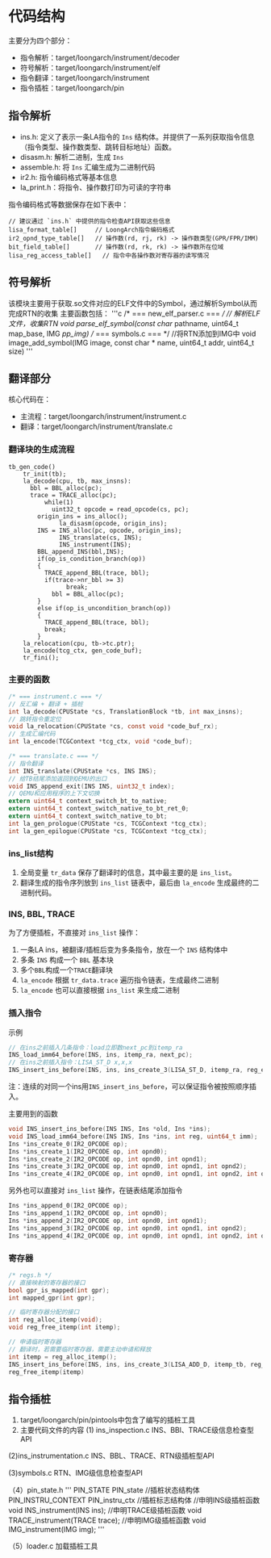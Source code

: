 # 代码结构
主要分为四个部分：
- 指令解析：target/loongarch/instrument/decoder
- 符号解析：target/loongarch/instrument/elf
- 指令翻译：target/loongarch/instrument
- 指令插桩：target/loongarch/pin

## 指令解析
- ins.h: 定义了表示一条LA指令的 `Ins` 结构体。并提供了一系列获取指令信息（指令类型、操作数类型、跳转目标地址）函数。
- disasm.h: 解析二进制，生成 `Ins`
- assemble.h: 将 `Ins` 汇编生成为二进制代码
- ir2.h: 指令编码格式等基本信息
- la_print.h：将指令、操作数打印为可读的字符串

指令编码格式等数据保存在如下表中：

```
// 建议通过 `ins.h` 中提供的指令检查API获取这些信息
lisa_format_table[]     // LoongArch指令编码格式
ir2_opnd_type_table[]   // 操作数(rd, rj, rk) -> 操作数类型(GPR/FPR/IMM)
bit_field_table[]       // 操作数(rd, rk, rk) -> 操作数所在位域
lisa_reg_access_table[]   // 指令中各操作数对寄存器的读写情况
```
## 符号解析
该模块主要用于获取.so文件对应的ELF文件中的Symbol，通过解析Symbol从而完成RTN的收集
主要函数包括：
'''c
/* === new_elf_parser.c === */
// 解析ELF文件，收集RTN
void parse_elf_symbol(const char* pathname, uint64_t map_base, IMG *pp_img)
/* === symbols.c === */
//将RTN添加到IMG中
void image_add_symbol(IMG image, const char * name, uint64_t addr, uint64_t size)
'''

## 翻译部分
核心代码在：
- 主流程：target/loongarch/instrument/instrument.c
- 翻译：target/loongarch/instrument/translate.c

### 翻译块的生成流程
```
tb_gen_code()
    tr_init(tb);
    la_decode(cpu, tb, max_insns):
      bbl = BBL_alloc(pc);
      trace = TRACE_alloc(pc);
		  while(1)
		    uint32_t opcode = read_opcode(cs, pc);
        origin_ins = ins_alloc();
			  la_disasm(opcode, origin_ins);
        INS = INS_alloc(pc, opcode, origin_ins);
			  INS_translate(cs, INS);
			  INS_instrument(INS);
        BBL_append_INS(bbl,INS);
        if(op_is_condition_branch(op))
        {
          TRACE_append_BBL(trace, bbl);
          if(trace->nr_bbl >= 3)
                break;
            bbl = BBL_alloc(pc);
        }
        else if(op_is_uncondition_branch(op))
        {
          TRACE_append_BBL(trace, bbl);
          break;
        }
    la_relocation(cpu, tb->tc.ptr);
    la_encode(tcg_ctx, gen_code_buf);
    tr_fini();
```

### 主要的函数
```c
/* === instrument.c === */
// 反汇编 + 翻译 + 插桩
int la_decode(CPUState *cs, TranslationBlock *tb, int max_insns);
// 跳转指令重定位
void la_relocation(CPUState *cs, const void *code_buf_rx);
// 生成汇编代码
int la_encode(TCGContext *tcg_ctx, void *code_buf);

/* === translate.c === */
// 指令翻译
int INS_translate(CPUState *cs, INS INS);
// 给TB结尾添加返回到QEMU的出口
void INS_append_exit(INS INS, uint32_t index);
// QEMU和应用程序的上下文切换
extern uint64_t context_switch_bt_to_native;
extern uint64_t context_switch_native_to_bt_ret_0;
extern uint64_t context_switch_native_to_bt;
int la_gen_prologue(CPUState *cs, TCGContext *tcg_ctx);
int la_gen_epilogue(CPUState *cs, TCGContext *tcg_ctx);
```

### ins_list结构
1. 全局变量 `tr_data` 保存了翻译时的信息，其中最主要的是 `ins_list`。
2. 翻译生成的指令序列放到 `ins_list` 链表中，最后由 `la_encode` 生成最终的二进制代码。


### INS, BBL, TRACE
为了方便插桩，不直接对 `ins_list` 操作：
1. 一条LA ins，被翻译/插桩后变为多条指令，放在一个 `INS` 结构体中
2. 多条 `INS` 构成一个 `BBL` 基本块
3. 多个`BBL`构成一个`TRACE`翻译块
4. `la_encode` 根据 `tr_data.trace` 遍历指令链表，生成最终二进制
5. `la_encode` 也可以直接根据 `ins_list` 来生成二进制


### 插入指令
示例
```c
// 在ins之前插入几条指令：load立即数next_pc到itemp_ra
INS_load_imm64_before(INS, ins, itemp_ra, next_pc);
// 在ins之前插入指令：LISA_ST_D x,x,x
INS_insert_ins_before(INS, ins, ins_create_3(LISA_ST_D, itemp_ra, reg_env, env_offset_of_gpr(cs, reg_ra)));
```
注：连续的对同一个ins用`INS_insert_ins_before`，可以保证指令被按照顺序插入。

主要用到的函数
```c
void INS_insert_ins_before(INS INS, Ins *old, Ins *ins);
void INS_load_imm64_before(INS INS, Ins *ins, int reg, uint64_t imm);
Ins *ins_create_0(IR2_OPCODE op);
Ins *ins_create_1(IR2_OPCODE op, int opnd0);
Ins *ins_create_2(IR2_OPCODE op, int opnd0, int opnd1);
Ins *ins_create_3(IR2_OPCODE op, int opnd0, int opnd1, int opnd2);
Ins *ins_create_4(IR2_OPCODE op, int opnd0, int opnd1, int opnd2, int opnd3);
```
另外也可以直接对 `ins_list` 操作，在链表结尾添加指令
```c
Ins *ins_append_0(IR2_OPCODE op);
Ins *ins_append_1(IR2_OPCODE op, int opnd0);
Ins *ins_append_2(IR2_OPCODE op, int opnd0, int opnd1);
Ins *ins_append_3(IR2_OPCODE op, int opnd0, int opnd1, int opnd2);
Ins *ins_append_4(IR2_OPCODE op, int opnd0, int opnd1, int opnd2, int opnd3);
```

### 寄存器
```c
/* regs.h */
// 直接映射的寄存器的接口
bool gpr_is_mapped(int gpr);
int mapped_gpr(int gpr);

// 临时寄存器分配的接口
int reg_alloc_itemp(void);
void reg_free_itemp(int itemp);

// 申请临时寄存器
// 翻译时，若需要临时寄存器，需要主动申请和释放
int itemp = reg_alloc_itemp();
INS_insert_ins_before(INS, ins, ins_create_3(LISA_ADD_D, itemp_tb, reg_env, itemp));
reg_free_itemp(itemp)
```

## 指令插桩

1. target/loongarch/pin/pintools中包含了编写的插桩工具
2. 主要代码文件的内容
(1) ins_inspection.c
INS、BBl、TRACE级信息检查型API

(2)ins_instrumentation.c
INS、BBL、TRACE、RTN级插桩型API

(3)symbols.c
RTN、IMG级信息检查型API

（4）pin_state.h
'''
PIN_STATE PIN_state //插桩状态结构体
PIN_INSTRU_CONTEXT PIN_instru_ctx //插桩标志结构体
//申明INS级插桩函数
void INS_instrument(INS ins);
//申明TRACE级插桩函数
void TRACE_instrument(TRACE trace);
//申明IMG级插桩函数
void IMG_instrument(IMG img);
'''

（5）loader.c
加载插桩工具